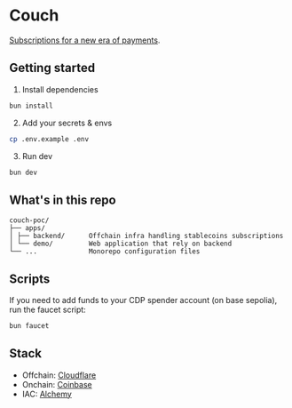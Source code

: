 # Couch

[Subscriptions for a new era of payments](https://cou.ch).

## Getting started

1. Install dependencies

```bash
bun install
```

2. Add your secrets & envs

```bash
cp .env.example .env
```

3. Run dev

```bash
bun dev
```

## What's in this repo

```
couch-poc/
├── apps/
│ ├── backend/      Offchain infra handling stablecoins subscriptions
│ └── demo/         Web application that rely on backend
└── ...             Monorepo configuration files
```

## Scripts

If you need to add funds to your CDP spender account (on base sepolia), run the faucet script:

```bash
bun faucet
```

## Stack

- Offchain: [Cloudflare](https://www.cloudflare.com/developer-platform/products/)
- Onchain: [Coinbase](https://www.coinbase.com/developer-platform)
- IAC: [Alchemy](https://alchemy.run/)
